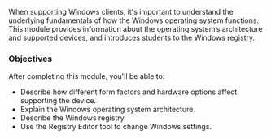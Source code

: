 When supporting Windows clients, it's important to understand the underlying fundamentals of how the Windows operating system functions. This module provides information about the operating system’s architecture and supported devices, and introduces students to the Windows registry.

### Objectives

After completing this module, you'll be able to:

 -  Describe how different form factors and hardware options affect supporting the device.
 -  Explain the Windows operating system architecture.
 -  Describe the Windows registry.
 -  Use the Registry Editor tool to change Windows settings.
